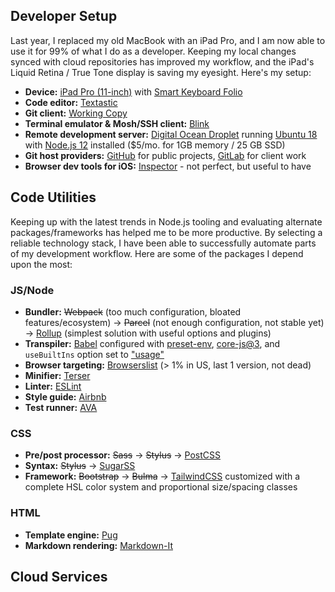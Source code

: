 ## Developer Setup

Last year, I replaced my old MacBook with an iPad Pro, and I am now able to use it for 99% of what I do as a developer. Keeping my local changes synced with cloud repositories has improved my workflow, and the iPad's Liquid Retina / True Tone display is saving my eyesight. Here's my setup:

- __Device:__ [iPad Pro (11-inch)](https://www.apple.com/ipad-pro/specs/) with [Smart Keyboard Folio](https://www.apple.com/smart-keyboard/)
- __Code editor:__ [Textastic](https://www.textasticapp.com/)
- __Git client:__ [Working Copy](https://workingcopyapp.com/)
- __Terminal emulator & Mosh/SSH client:__ [Blink](http://www.blink.sh/)
- __Remote development server:__ [Digital Ocean Droplet](https://www.digitalocean.com/products/droplets/) running [Ubuntu 18](https://ubuntu.com/server) with [Node.js 12](https://nodejs.org/en/) installed ($5/mo. for 1GB memory / 25 GB SSD)
- __Git host providers:__ [GitHub](https://github.com/) for public projects, [GitLab](https://about.gitlab.com/) for client work
- __Browser dev tools for iOS:__ [Inspector](https://apps.apple.com/us/app/inspect-browser/id1203594958) - not perfect, but useful to have


## Code Utilities

Keeping up with the latest trends in Node.js tooling and evaluating alternate packages/frameworks has helped me to be more productive. By selecting a reliable technology stack, I have been able to successfully automate parts of my development workflow. Here are some of the packages I depend upon the most:

### JS/Node

- __Bundler:__ ~~Webpack~~ (too much configuration, bloated features/ecosystem) → ~~Parcel~~ (not enough configuration, not stable yet) → [Rollup](http://rollupjs.org/guide/en/) (simplest solution with useful options and plugins)
- __Transpiler:__ [Babel](https://babeljs.io/) configured with [preset-env](https://babeljs.io/docs/en/babel-preset-env), [core-js@3](https://github.com/zloirock/core-js/blob/master/docs/2019-03-19-core-js-3-babel-and-a-look-into-the-future.md), and `useBuiltIns` option set to ["usage"](https://babeljs.io/docs/en/babel-preset-env#usebuiltins-usage)
- __Browser targeting:__ [Browserslist](https://github.com/browserslist/browserslist#queries) (> 1% in US, last 1 version, not dead)
- __Minifier:__ [Terser](https://terser.org/)
- __Linter:__ [ESLint](https://eslint.org/)
- __Style guide:__ [Airbnb](https://github.com/airbnb/javascript)
- __Test runner:__ [AVA](https://github.com/avajs/ava)

### CSS

- __Pre/post processor:__ ~~Sass~~ → ~~Stylus~~ → [PostCSS](https://postcss.org/)
- __Syntax:__ ~~Stylus~~ → [SugarSS](https://github.com/postcss/sugarss)
- __Framework:__ ~~Bootstrap~~ → ~~Bulma~~ → [TailwindCSS](https://tailwindcss.com/) customized with a complete HSL color system and proportional size/spacing classes

### HTML

- __Template engine:__ [Pug](https://github.com/pugjs/pug#syntax)
- __Markdown rendering:__ [Markdown-It](http://markdown-it.github.io/)


## Cloud Services
